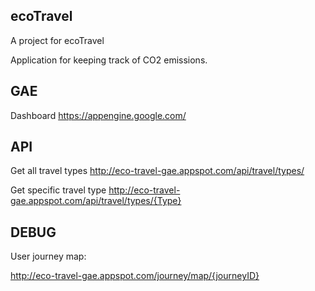 ## ecoTravel
A project for ecoTravel

Application for keeping track of CO2 emissions.
## GAE
Dashboard
https://appengine.google.com/

## API
Get all travel types
http://eco-travel-gae.appspot.com/api/travel/types/

Get specific travel type
http://eco-travel-gae.appspot.com/api/travel/types/{Type}

## DEBUG
User journey map:

http://eco-travel-gae.appspot.com/journey/map/{journeyID}

